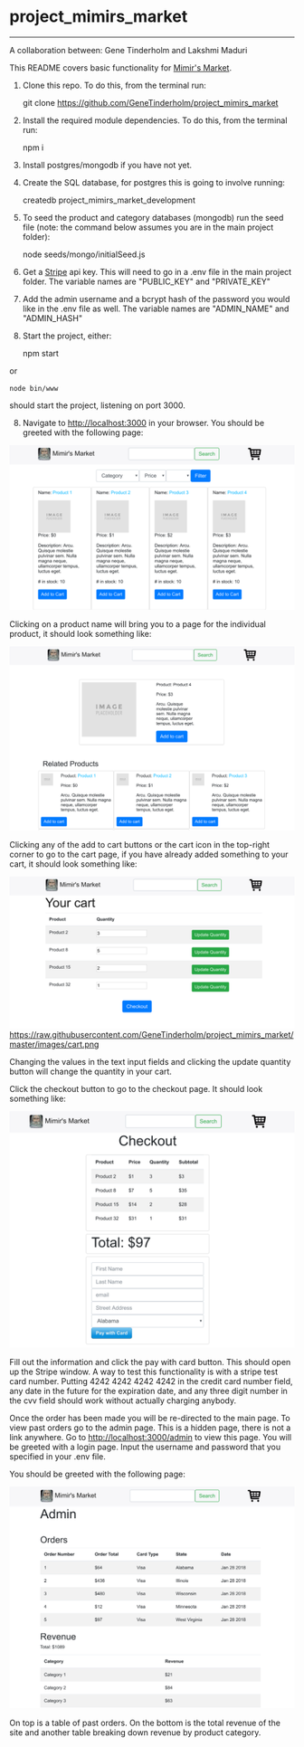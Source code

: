 # project_mimirs_market
---
A collaboration between: Gene Tinderholm and Lakshmi Maduri

This README covers basic functionality for [Mimir's Market](https://github.com/GeneTinderholm/project_mimirs_market).

1. Clone this repo. To do this, from the terminal run:

    git clone https://github.com/GeneTinderholm/project_mimirs_market

2. Install the required module dependencies. To do this, from the terminal run:

    npm i

3. Install postgres/mongodb if you have not yet.

4. Create the SQL database, for postgres this is going to involve running:

    createdb project_mimirs_market_development

5. To seed the product and category databases (mongodb) run the seed file (note: the command below assumes you are in the main project folder):

    node seeds/mongo/initialSeed.js 

6. Get a [Stripe](https://stripe.com/) api key. This will need to go in a .env file in the main project folder. The variable names are "PUBLIC_KEY" and "PRIVATE_KEY"

7. Add the admin username and a bcrypt hash of the password you would like in the .env file as well. The variable names are "ADMIN_NAME" and "ADMIN_HASH"

8. Start the project, either:

    npm start

or

    node bin/www

should start the project, listening on port 3000.

8. Navigate to [http://localhost:3000](http://localhost:3000) in your browser. You should be greeted with the following page:

![Main Page](https://raw.githubusercontent.com/GeneTinderholm/project_mimirs_market/master/images/main.png)

Clicking on a product name will bring you to a page for the individual product, it should look something like:

![Individual Product](https://raw.githubusercontent.com/GeneTinderholm/project_mimirs_market/master/images/individual.png)

Clicking any of the add to cart buttons or the cart icon in the top-right corner to go to the cart page, if you have already added something to your cart, it should look something like: 

![Cart](https://raw.githubusercontent.com/GeneTinderholm/project_mimirs_market/master/images/cart.png)https://raw.githubusercontent.com/GeneTinderholm/project_mimirs_market/master/images/cart.png

Changing the values in the text input fields and clicking the update quantity button will change the quantity in your cart.

Click the checkout button to go to the checkout page. It should look something like:

![Checkout](https://raw.githubusercontent.com/GeneTinderholm/project_mimirs_market/master/images/checkout.png)

Fill out the information and click the pay with card button. This should open up the Stripe window. A way to test this functionality is with a stripe test card number. Putting 4242 4242 4242 4242 in the credit card number field, any date in the future for the expiration date, and any three digit number in the cvv field should work without actually charging anybody.

Once the order has been made you will be re-directed to the main page. To view past orders go to the admin page. This is a hidden page, there is not a link anywhere. Go to [http://localhost:3000/admin](http://localhost:3000/admin) to view this page. You will be greeted with a login page. Input the username and password that you specified in your .env file.

You should be greeted with the following page:

![Admin Page](https://raw.githubusercontent.com/GeneTinderholm/project_mimirs_market/master/images/admin.png)

On top is a table of past orders. On the bottom is the total revenue of the site and another table breaking down revenue by product category.
